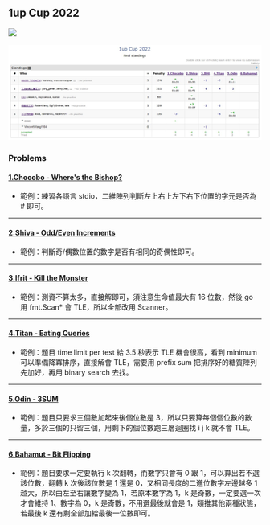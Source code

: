 ## 1up Cup 2022
![](https://img.shields.io/badge/date-2022--07--29-0385B1.svg)

![](https://raw.githubusercontent.com/OneupNetwork/1upCup2022/main/final_standings.jpg)

### Problems

#### [1.Chocobo - Where's the Bishop?](https://codeforces.com/problemset/problem/1692/C)
 - 範例：練習各語言 stdio，二維陣列判斷左上右上左下右下位置的字元是否為 # 即可。

---

#### [2.Shiva - Odd/Even Increments](https://codeforces.com/problemset/problem/1669/C)
 - 範例：判斷奇/偶數位置的數字是否有相同的奇偶性即可。

---

#### [3.Ifrit - Kill the Monster](https://codeforces.com/problemset/problem/1633/C)
 - 範例：測資不算太多，直接解即可，須注意生命值最大有 16 位數，然後 go 用 fmt.Scan* 會 TLE，所以全部改用 Scanner。

---

#### [4.Titan - Eating Queries](https://codeforces.com/problemset/problem/1676/E)
 - 範例：題目 time limit per test 給 3.5 秒表示 TLE 機會很高，看到 minimum 可以準備降冪排序，直接解會 TLE，需要用 prefix sum 把排序好的糖質陣列先加好，再用 binary search 去找。

---

#### [5.Odin - 3SUM](https://codeforces.com/problemset/problem/1692/F)
 - 範例：題目只要求三個數加起來後個位數是 3，所以只要算每個個位數的數量，多於三個的只留三個，用剩下的個位數跑三層迴圈找 i j k 就不會 TLE。

---

#### [6.Bahamut - Bit Flipping](https://codeforces.com/problemset/problem/1659/B)
 - 範例：題目要求一定要執行 k 次翻轉，而數字只會有 0 跟 1，可以算出若不選該位數，翻轉 k 次後該位數是 1 還是 0，又相同長度的二進位數字左邊越多 1 越大，所以由左至右讓數字變為 1，若原本數字為 1，k 是奇數，一定要選一次才會維持 1、數字為 0，k 是奇數，不用選最後就會是 1，類推其他兩種狀態，若最後 k 還有剩全部加給最後一位數即可。
